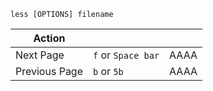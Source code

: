 `
less [OPTIONS] filename
`


| Action |   |  |
|---|---|---|
| Next Page | `f` or `Space bar` | AAAA |
| Previous Page | `b` or `5b` | AAAA |
